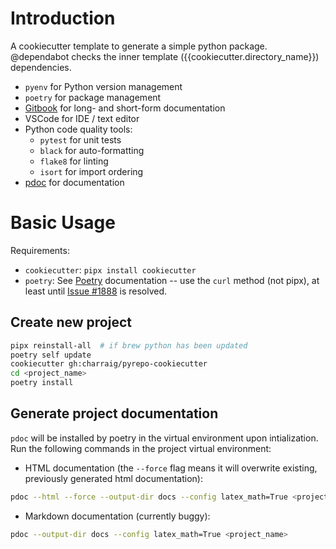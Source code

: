 # Introduction

A cookiecutter template to generate a simple python package. @dependabot checks the inner template ({{cookiecutter.directory_name}}) dependencies.

* `pyenv` for Python version management
* `poetry` for package management
* [Gitbook](https://www.gitbook.io) for long- and short-form documentation
* VSCode for IDE / text editor
* Python code quality tools:
    * `pytest` for unit tests
    * `black` for auto-formatting
    * `flake8` for linting
    * `isort` for import ordering
 * [pdoc](https://pdoc3.github.io/pdoc/) for documentation

# Basic Usage

Requirements:
* `cookiecutter`: `pipx install cookiecutter`
* `poetry`: See [Poetry](https://www.python-poetry.org/docs) documentation -- use the `curl` method (not pipx), at least until [Issue #1888](https://github.com/python-poetry/poetry/issues/1888) is resolved.

## Create new project

```bash
pipx reinstall-all  # if brew python has been updated
poetry self update
cookiecutter gh:charraig/pyrepo-cookiecutter
cd <project_name>
poetry install
```

## Generate project documentation

`pdoc` will be installed by poetry in the virtual environment upon intialization. Run the following commands in the project virtual environment:

* HTML documentation (the `--force` flag means it will overwrite existing, previously generated html documentation):
```bash
pdoc --html --force --output-dir docs --config latex_math=True <project_name>
```
* Markdown documentation (currently buggy):

```bash
pdoc --output-dir docs --config latex_math=True <project_name>
```
